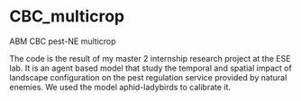# CBC_multicrop
ABM CBC pest-NE multicrop

The code is the result of my master 2 internship research project at the ESE lab. 
It is an agent based model that study the temporal and spatial impact of landscape configuration on the pest regulation service provided by natural enemies. We used the model aphid-ladybirds to calibrate it. 
